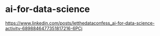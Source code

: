 # ai-for-data-science
https://www.linkedin.com/posts/letthedataconfess_ai-for-data-science-activity-6898846477351817216-6PCj
